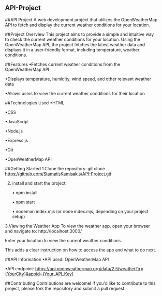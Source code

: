 ﻿## API-Project

﻿##API Project
A web development project that utilizes the OpenWeatherMap API to fetch and display the current weather conditions for your location.

##﻿Project Overview
This project aims to provide a simple and intuitive way to check the current weather conditions for your location. Using the OpenWeatherMap API, the project fetches the latest weather data and displays it in a user-friendly format, including temperature, weather conditions.

﻿##Features
•Fetches current weather conditions from the OpenWeatherMap API

•Displays temperature, humidity, wind speed, and other relevant weather data

•Allows users to view the current weather conditions for their location


##Technologies Used
•HTML

•CSS

•JavaScript

•Node.js

•Express.js

•Git

•OpenWeatherMap API

﻿##Getting Started
1.Clone the repository: git clone https://github.com/StamatisKamisakis/API-Project.git

2. install and start the project:

    • npm install
   
    • npm start
   
    • nodemon index.mjs (or node index.mjs, depending on your project setup)   
    
3.Viewing the Weather App
To view the weather app, open your browser and navigate to: http://localhost:3000/

Enter your location to view the current weather conditions.

This adds a clear instruction on how to access the app and what to do next.

﻿##API Information
•API used: OpenWeatherMap API

•API endpoint: https://api.openweathermap.org/data/2.5/weather?q={YourCity}&appid={Your_API_Key}

##Contributing
Contributions are welcome! If you'd like to contribute to this project, please fork the repository and submit a pull request.
